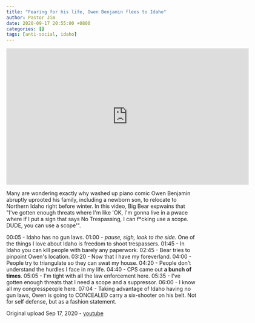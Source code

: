 ```yaml
---
title: "Fearing for his life, Owen Benjamin flees to Idaho"
author: Pastor Jim
date: 2020-09-17 20:55:00 +0800
categories: []
tags: [anti-social, idaho]
---
```


<iframe width="640" height="360" src="https://www.youtube.com/embed/NV3l4GvTHvk" title="YouTube video player" frameborder="0" allow="accelerometer; autoplay; clipboard-write; encrypted-media; gyroscope; picture-in-picture" allowfullscreen></iframe>

Many are wondering exactly why washed up piano comic Owen Benjamin abruptly uprooted his family, including a newborn son, to relocate to Northern Idaho right before winter. In this video, Big Bear expwains that "I've gotten enough threats where I'm like 'OK, I'm gonna live in a pwace where if I put a sign that says No Trespassing, I can f*cking use a scope. DUDE, you can use a scope'".

00:05 - Idaho has no gun laws.
01:00 - *pause, sigh, look to the side.* One of the things I love about Idaho is freedom to shoot trespassers.
01:45 - In Idaho you can kill people with barely any paperwork.
02:45 - Bear tries to pinpoint Owen's location.
03:20 - Now that I have my foreverland.
04:00 - People try to triangulate so they can swat my house.
04:20 - People don't understand the hurdles I face in my life.
04:40 - CPS came out **a bunch of times**.
05:05 - I'm tight with all the law enforcement here.
05:35 - I've gotten enough threats that I need a scope and a suppressor.
06:00 - I know all my congresspeople here.
07:04 - Taking advantage of Idaho having no gun laws, Owen is going to CONCEALED carry a six-shooter on his belt. Not for self defense, but as a fashion statement.



Original upload Sep 17, 2020 - [youtube](https://youtu.be/NV3l4GvTHvk)

